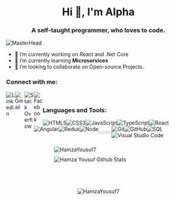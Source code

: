 <h1 align="center">Hi 👋, I'm Alpha</h1>
<h3 align="center">A self-taught programmer, who loves to code.</h3>

![MasterHead](https://developers.giphy.com/branch/master/static/api-512d36c09662682717108a38bbb5c57d.gif)

- 🔭 I’m currently working on React and .Net Core
- 🌱 I’m currently learning **Microservices**
- 👯 I’m looking to collaborate on Open-source Projects.

### Connect with me:
<a href="https://www.linkedin.com/in/hamza-yousuf-01bb7722a/">
  <img align="left" alt="Linkedin" width="24px" src="https://www.vectorlogo.zone/logos/linkedin/linkedin-icon.svg" />
</a>
<a href="#">
  <img align="left" alt="Gmail" width="26px" src="https://www.vectorlogo.zone/logos/gmail/gmail-icon.svg" />
</a>
<a href="https://stackoverflow.com/users/13701584/hamza">
  <img align="left" alt="Stack Overflow" width="26px" src="https://www.vectorlogo.zone/logos/stackoverflow/stackoverflow-icon.svg" />
</a>
<a href="https://web.facebook.com/hamza.yousuf.14418/">
  <img align="left" alt="Facebook" width="24px" src="https://www.vectorlogo.zone/logos/facebook/facebook-icon.svg" />
</a>
<br>

### Languages and Tools:
<img align="left" alt="HTML5" src="https://img.icons8.com/color/36/000000/html-5.png"/>
<img align="left" alt="CSS3" src="https://img.icons8.com/color/36/000000/css3.png"/>
<img align="left" alt="JavaScript" src="https://img.icons8.com/color/36/000000/javascript.png"/>
<img align="left" alt="TypeScript" src="https://img.icons8.com/color/36/000000/typescript.png"/>
<img align="left" alt="React" src="https://img.icons8.com/plasticine/36/000000/react.png"/>
<img align="left" alt="Angular" src="https://img.icons8.com/color/36/000000/angularjs.png"/>
<img align="left" alt="Redux" src="https://img.icons8.com/color/36/000000/redux.png"/>
<img align="left" alt="Node" src="https://img.icons8.com/color/36/000000/nodejs.png"/>
<img align="left" alt="Express" width="36px" src="https://raw.githubusercontent.com/github/explore/78df643247d429f6cc873026c0622819ad797942/topics/express/express.png" />
<img align="left" alt="Git" src="https://img.icons8.com/color/36/000000/git.png"/>
<img align="left" alt="GitHub" src="https://img.icons8.com/fluent/36/000000/github.png"/>
<img align="left" alt="SQL" src="https://img.icons8.com/wired/36/000000/sql.png"/>
<img align="left" alt="Visual Studio Code" src="https://img.icons8.com/fluent/36/000000/visual-studio-code-2019.png"/>

<br>
<br>
<br>
<br>

<div style="display: flex; flex-direction: column; align-items: center; justify-content: center; width: 100%;">
  <img src="https://github-readme-stats.vercel.app/api/top-langs?username=HamzaYousuf7&show_icons=true&locale=en&layout=compact&title_color=fff&icon_color=79ff97&text_color=9f9f9f&bg_color=151515" alt="HamzaYousuf7" style="width: 48%; margin: 1%;" />
  <img src="https://github-readme-stats.vercel.app/api?username=HamzaYousuf7&show_icons=true&title_color=fff&icon_color=79ff97&text_color=9f9f9f&bg_color=151515" alt="Hamza Yousuf Github Stats" style="width: 48%; margin: 1%;" />
</div>

<br>
<br>
<br>

<p align="center">
  <img src="https://github-readme-streak-stats.herokuapp.com/?user=HamzaYousuf7&theme=dark" alt="HamzaYousuf7" />
</p>
